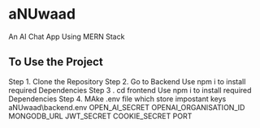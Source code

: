 # aNUwaad
An AI Chat App Using MERN Stack
## To Use the Project
Step 1.  Clone the Repository
Step 2. Go to Backend
  Use npm i to install required Dependencies
Step 3 . cd frontend
    Use npm i to install required Dependencies
Step 4. MAke .env file which store impostant keys 
aNUwaad\backend\.env
OPEN_AI_SECRET
OPENAI_ORGANISATION_ID
MONGODB_URL
JWT_SECRET
COOKIE_SECRET
PORT
